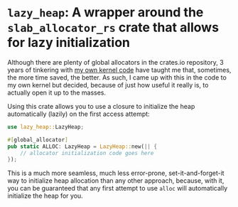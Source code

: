 # `lazy_heap`: A wrapper around the `slab_allocator_rs` crate that allows for lazy initialization

Although there are plenty of global allocators in the crates.io repository, 3 years of tinkering with [my own kernel code](https://github.com/kennystrawnmusic/cryptos) have taught me that, sometimes, the more time saved, the better. As such, I came up with this in the code to my own kernel but decided, because of just how useful it really is, to actually open it up to the masses.

Using this crate allows you to use a closure to initialize the heap automatically (lazily) on the first access attempt:

```rust
use lazy_heap::LazyHeap;

#[global_allocator]
pub static ALLOC: LazyHeap = LazyHeap::new(|| {
    // allocator initialization code goes here
});
```

This is a much more seamless, much less error-prone, set-it-and-forget-it way to initialize heap allocation than any other approach, because, with it, you can be guaranteed that any first attempt to use `alloc` will automatically initialize the heap for you.